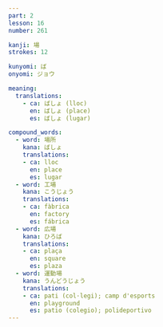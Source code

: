 ```yaml
---
part: 2
lesson: 16
number: 261

kanji: 場
strokes: 12

kunyomi: ば
onyomi: ジョウ

meaning:
  translations:
    - ca: ばしょ (lloc)
      en: ばしょ (place)
      es: ばしょ (lugar)

compound_words:
  - word: 場所
    kana: ばしょ
    translations:
    - ca: lloc
      en: place
      es: lugar
  - word: 工場
    kana: こうじょう
    translations:
    - ca: fàbrica
      en: factory
      es: fábrica
  - word: 広場
    kana: ひろば
    translations:
    - ca: plaça
      en: square
      es: plaza
  - word: 運動場
    kana: うんどうじょう
    translations:
    - ca: pati (col·legi); camp d'esports
      en: playground
      es: patio (colegio); polideportivo
---
```

